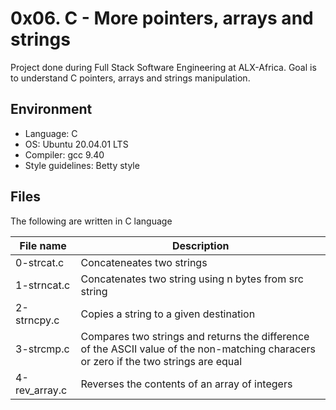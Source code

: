 # 0x06. C - More pointers, arrays and strings
Project done during Full Stack Software Engineering at ALX-Africa. Goal is to understand C pointers, arrays and strings manipulation.

## Environment
* Language: C
* OS: Ubuntu 20.04.01 LTS
* Compiler: gcc 9.40
* Style guidelines: Betty style

## Files
The following are written in C language

File name | Description
 --- | ---
 0-strcat.c | Concateneates two strings
 1-strncat.c | Concatenates two string using n bytes from src string
 2-strncpy.c | Copies a string to a given destination
 3-strcmp.c | Compares two strings and returns the difference of the ASCII value of the non-matching characers or zero if the two strings are equal
 4-rev_array.c | Reverses the contents of an array of integers
